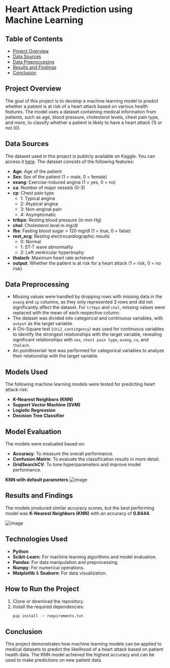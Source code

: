 # Heart Attack Prediction using Machine Learning

## Table of Contents

- [Project Overview](#project-overview)
- [Data Sources](#data-sources)
- [Data Preproccesing](#data-preprocessing)
- [Results and Findings](#results-and-findings)
- [Conclusion](#conclusion)

## Project Overview
The goal of this project is to develop a machine learning model to predict whether a patient is at risk of a heart attack based on various health features. The model uses a dataset containing medical information from patients, such as age, blood pressure, cholesterol levels, chest pain type, and more, to classify whether a patient is likely to have a heart attack (1) or not (0).

## Data Sources
The dataset used in this project is publicly available on Kaggle. You can access it [here](https://www.kaggle.com/datasets/rashikrahmanpritom/heart-attack-analysis-prediction-dataset). The dataset consists of the following features:

- **Age**: Age of the patient
- **Sex**: Sex of the patient (1 = male, 0 = female)
- **exang**: Exercise-induced angina (1 = yes, 0 = no)
- **ca**: Number of major vessels (0-3)
- **cp**: Chest pain type
  - 1: Typical angina
  - 2: Atypical angina
  - 3: Non-anginal pain
  - 4: Asymptomatic
- **trtbps**: Resting blood pressure (in mm Hg)
- **chol**: Cholesterol level in mg/dl
- **fbs**: Fasting blood sugar > 120 mg/dl (1 = true, 0 = false)
- **rest_ecg**: Resting electrocardiographic results
  - 0: Normal
  - 1: ST-T wave abnormality
  - 2: Left ventricular hypertrophy
- **thalach**: Maximum heart rate achieved
- **output**: Whether the patient is at risk for a heart attack (1 = risk, 0 = no risk)

## Data Preprocessing
- Missing values were handled by dropping rows with missing data in the `exang` and `cp` columns, as they only represented 3 rows and did not significantly affect the dataset. For `trtbps` and `chol`, missing values were replaced with the mean of each respective column.
- The dataset was divided into categorical and continuous variables, with `output` as the target variable.
- A Chi-Square test (`chi2_contingency`) was used for continuous variables to identify the strongest relationships with the target variable, revealing significant relationships with `sex`, `chest pain type`, `exang`, `ca`, and `thalach`.
- An pointbiserialr test was performed for categorical variables to analyze their relationship with the target variable.

## Models Used
The following machine learning models were tested for predicting heart attack risk:
- **K-Nearest Neighbors (KNN)**
- **Support Vector Machine (SVM)**
- **Logistic Regression**
- **Decision Tree Classifier**

## Model Evaluation
The models were evaluated based on:
- **Accuracy**: To measure the overall performance.
- **Confusion Matrix**: To evaluate the classification results in more detail.
- **GridSearchCV**: To tune hyperparameters and improve model performance.

**KNN with default parameters**
![image](https://github.com/user-attachments/assets/bfe2bc91-c268-42bd-b180-1609ad0f7ef0)

## Results and Findings
The models produced similar accuracy scores, but the best performing model was **K-Nearest Neighbors (KNN)** with an accuracy of **0.8444**.

![image](https://github.com/user-attachments/assets/0231151e-6359-4a85-9337-cfa01bd7e856)

## Technologies Used
- **Python**
- **Scikit-Learn**: For machine learning algorithms and model evaluation.
- **Pandas**: For data manipulation and preprocessing.
- **Numpy**: For numerical operations.
- **Matplotlib** & **Seaborn**: For data visualization.

## How to Run the Project
1. Clone or download the repository.
2. Install the required dependencies:
   ```bash
   pip install -r requirements.txt
   ```
## Conclusion
This project demonstrates how machine learning models can be applied to medical datasets to predict the likelihood of a heart attack based on patient health data. The KNN model achieved the highest accuracy and can be used to make predictions on new patient data.
